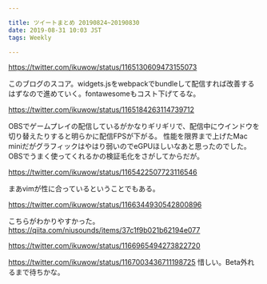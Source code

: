 ```yaml
---

title: ツイートまとめ 20190824~20190830
date: 2019-08-31 10:03 JST
tags: Weekly

---
```



https://twitter.com/ikuwow/status/1165130609473155073

このブログのスコア。widgets.jsをwebpackでbundleして配信すれば改善するはずなので進めていく。fontawesomeもコスト下げてるな。

https://twitter.com/ikuwow/status/1165184263114739712

OBSでゲームプレイの配信しているがかなりギリギリで、配信中にウインドウを切り替えたりすると明らかに配信FPSが下がる。
性能を限界まで上げたMac miniだがグラフィックはやはり弱いのでeGPUほしいなあと思ったのでした。OBSでうまく使ってくれるかの検証毛化をさがしてからだが。

https://twitter.com/ikuwow/status/1165422507723116546

まあvimが性に合っているということでもある。

https://twitter.com/ikuwow/status/1166344930542800896

こちらがわかりやすかった。
https://qiita.com/niusounds/items/37c1f9b021b62194e077

https://twitter.com/ikuwow/status/1166965494273822720

https://twitter.com/ikuwow/status/1167003436711198725
惜しい。Beta外れるまで待ちかな。

